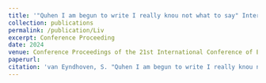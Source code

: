 ```yaml
---
title: '"Quhen I am begun to write I really knou not what to say" Inter- and Intra-writer Variation in the Use of quh- in Early Modern Scots.' 
collection: publications
permalink: /publication/Liv
excerpt: Conference Proceeding
date: 2024
venue: Conference Proceedings of the 21st International Conference of English Historical Linguistics (ICEHL21)
paperurl: 
citation: 'van Eyndhoven, S. "Quhen I am begun to write I really knou not what to say": Inter- and Intra-writer Variation in the Use of &lt;quh-&gt; in Early Modern Scots. In Conference Proceedings of the 21st International Conference of English Historical Linguistics (ICEHL21), Amsterdam: John Benjamins.'
---
```

